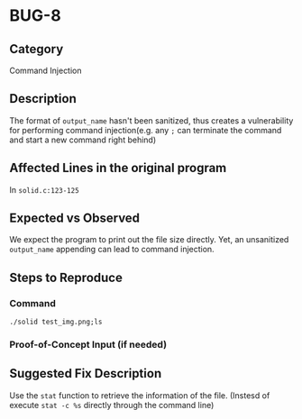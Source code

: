 # BUG-8
## Category
Command Injection

## Description
The format of `output_name` hasn't been sanitized, thus creates a vulnerability for performing command injection(e.g. any `;` can terminate the command and start a new command right behind)

## Affected Lines in the original program
In `solid.c:123-125`

## Expected vs Observed
We expect the program to print out the file size directly. Yet, an unsanitized `output_name` appending can lead to command injection.

## Steps to Reproduce

### Command

```
./solid test_img.png;ls
```

### Proof-of-Concept Input (if needed)


## Suggested Fix Description
Use the `stat` function to retrieve the information of the file. (Instesd of execute `stat -c %s` directly through the command line)